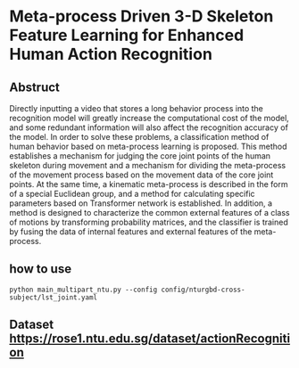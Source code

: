 # Meta-process Driven 3-D Skeleton Feature Learning for Enhanced Human Action Recognition

## Abstruct
Directly inputting a video that stores a long behavior process into the recognition model will greatly increase the computational cost of the model, and some redundant information will also affect the recognition accuracy of the model. In order to solve these problems, a classification method of human behavior based on meta-process learning is proposed. This method establishes a mechanism for judging the core joint points of the human skeleton during movement and a mechanism for dividing the meta-process of the movement process based on the movement data of the core joint points. At the same time, a kinematic meta-process is described in the form of a special Euclidean group, and a method for calculating specific parameters based on Transformer network is established. In addition, a method is designed to characterize the common external features of a class of motions by transforming probability matrices, and the classifier is trained by fusing the data of internal features and external features of the meta-process.

## how to use
```
python main_multipart_ntu.py --config config/nturgbd-cross-subject/lst_joint.yaml
```

## Dataset https://rose1.ntu.edu.sg/dataset/actionRecognition
